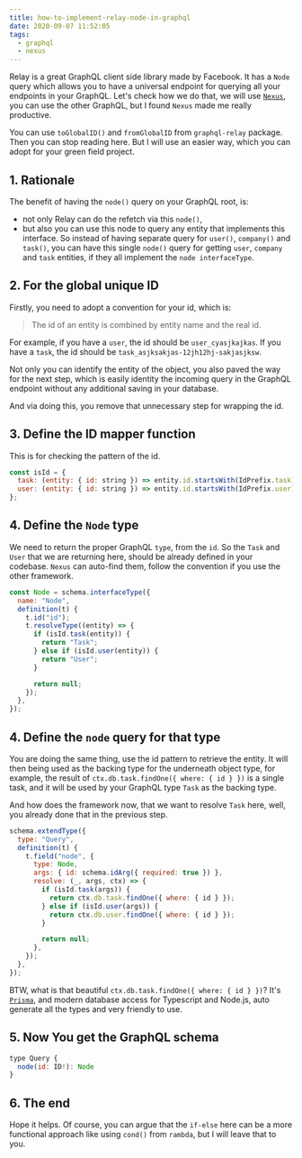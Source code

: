 ```yaml
---
title: how-to-implement-relay-node-in-graphql
date: 2020-09-07 11:52:05
tags:
  - graphql
  - nexus
---
```


Relay is a great GraphQL client side library made by Facebook. It has a `Node` query which allows you to have a universal endpoint for querying all your endpoints in your GraphQL. Let's check how we do that, we will use [`Nexus`](https://nexusjs.org/), you can use the other GraphQL, but I found `Nexus` made me really productive.

You can use `toGlobalID()` and `fromGlobalID` from `graphql-relay` package. Then you can stop reading here. But I will use an easier way, which you can adopt for your green field project.

<!--more-->

## 1. Rationale

The benefit of having the `node()` query on your GraphQL root, is:

- not only Relay can do the refetch via this `node()`,
- but also you can use this node to query any entity that implements this interface. So instead of having separate query for `user()`, `company()` and `task()`, you can have this single `node()` query for getting `user`, `company` and `task` entities, if they all implement the `node interfaceType`.

## 2. For the global unique ID

Firstly, you need to adopt a convention for your id, which is:

> The id of an entity is combined by entity name and the real id.

For example, if you have a `user`, the id should be `user_cyasjkajkas`. If you have a `task`, the id should be `task_asjksakjas-12jh12hj-sakjasjksw`.

Not only you can identify the entity of the object, you also paved the way for the next step, which is easily identity the incoming query in the GraphQL endpoint without any additional saving in your database.

And via doing this, you remove that unnecessary step for wrapping the id.

## 3. Define the ID mapper function

This is for checking the pattern of the id.

```javascript
const isId = {
  task: (entity: { id: string }) => entity.id.startsWith(IdPrefix.task),
  user: (entity: { id: string }) => entity.id.startsWith(IdPrefix.user),
};
```

## 4. Define the `Node` type

We need to return the proper GraphQL `type`, from the `id`. So the `Task` and `User` that we are returning here, should be already defined in your codebase. `Nexus` can auto-find them, follow the convention if you use the other framework.

```javascript
const Node = schema.interfaceType({
  name: "Node",
  definition(t) {
    t.id("id");
    t.resolveType((entity) => {
      if (isId.task(entity)) {
        return "Task";
      } else if (isId.user(entity)) {
        return "User";
      }

      return null;
    });
  },
});
```

## 4. Define the `node` query for that type

You are doing the same thing, use the id pattern to retrieve the entity. It will then being used as the backing type for the underneath object type, for example, the result of `ctx.db.task.findOne({ where: { id } })` is a single task, and it will be used by your GraphQL type `Task` as the backing type.

And how does the framework now, that we want to resolve `Task` here, well, you already done that in the previous step.

```javascript
schema.extendType({
  type: "Query",
  definition(t) {
    t.field("node", {
      type: Node,
      args: { id: schema.idArg({ required: true }) },
      resolve: (_, args, ctx) => {
        if (isId.task(args)) {
          return ctx.db.task.findOne({ where: { id } });
        } else if (isId.user(args)) {
          return ctx.db.user.findOne({ where: { id } });
        }

        return null;
      },
    });
  },
});
```

BTW, what is that beautiful `ctx.db.task.findOne({ where: { id } })`? It's [`Prisma`](https://www.prisma.io/), and modern database access for Typescript and Node.js, auto generate all the types and very friendly to use.

## 5. Now You get the GraphQL schema

```javascript
type Query {
  node(id: ID!): Node
}
```

## 6. The end

Hope it helps. Of course, you can argue that the `if-else` here can be a more functional approach like using `cond()` from `rambda`, but I will leave that to you.

